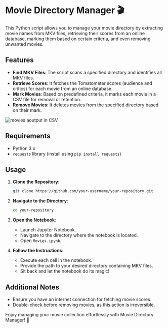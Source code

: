 # Movie Directory Manager 🎬 

This Python script allows you to manage your movie directory by extracting movie names from MKV files, retrieving their scores from an online database, marking them based on certain criteria, and even removing unwanted movies.

## Features

- **Find MKV Files**: The script scans a specified directory and identifies all MKV files.
- **Retrieve Scores**: It fetches the Tomatometer scores (audience and critics) for each movie from an online database.
- **Mark Movies**: Based on predefined criteria, it marks each movie in a CSV file for removal or retention.
- **Remove Movies**: It deletes movies from the specified directory based on their mark.

![movies aoutput in CSV](https://github.com/Sir-Sorg/Manage-Movie/assets/66873974/a4e30e2a-c99b-45e0-b64f-51ee602c71b0)

## Requirements

- Python 3.x
- `requests` library (install using `pip install requests`)

## Usage

1. **Clone the Repository**:

    ```bash
    git clone https://github.com/your-username/your-repository.git
    ```

2. **Navigate to the Directory**:

    ```bash
    cd your-repository
    ```

3. **Open the Notebook**:

    - Launch Jupyter Notebook.
    - Navigate to the directory where the notebook is located.
    - Open `Movies.ipynb`.

4. **Follow the Instructions**:
    - Execute each cell in the notebook.
    - Provide the path to your desired directory containing MKV files.
    - Sit back and let the notebook do its magic!

## Additional Notes

- Ensure you have an internet connection for fetching movie scores.
- Double-check before removing movies, as this action is irreversible.

Enjoy managing your movie collection effortlessly with Movie Directory Manager! 🍿
